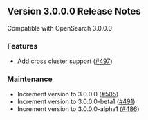 ## Version 3.0.0.0 Release Notes

Compatible with OpenSearch 3.0.0.0

### Features
* Add cross cluster support ([#497](https://github.com/opensearch-project/dashboards-search-relevance/pull/497))

### Maintenance
* Increment version to 3.0.0.0 ([#505](https://github.com/opensearch-project/dashboards-search-relevance/pull/505))
* Increment version to 3.0.0.0-beta1 ([#491](https://github.com/opensearch-project/dashboards-search-relevance/pull/491))
* Increment version to 3.0.0.0-alpha1 ([#486](https://github.com/opensearch-project/dashboards-search-relevance/pull/486))